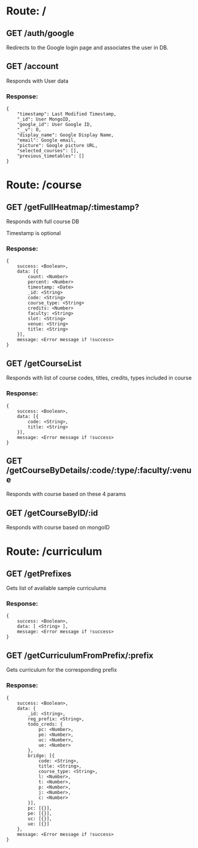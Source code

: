 # Route: /

## GET /auth/google
Redirects to the Google login page and associates the user in DB.

## GET /account
Responds with User data
### Response:
```
{
	"timestamp": Last Modified Timestamp,
  	"_id": User MongoID,
  	"google_id": User Google ID,
  	"__v": 0,
  	"display_name": Google Display Name,
  	"email": Google email,
  	"picture": Google picture URL,
  	"selected_courses": [],
  	"previous_timetables": []
}
```

# Route: /course

## GET /getFullHeatmap/:timestamp?
Responds with full course DB

Timestamp is optional
### Response:
```
{
	success: <Boolean>,
	data: [{
		count: <Number>
		percent: <Number>
		timestamp: <Date>
		_id: <String>
		code: <String>
		course_type: <String>
		credits: <Number>
		faculty: <String>
		slot: <String>
		venue: <String>
		title: <String>
	}],
	message: <Error message if !success>
}
```

## GET /getCourseList
Responds with list of course codes, titles, credits, types included in course
### Response:
```
{
	success: <Boolean>,
	data: [{
		code: <String>,
		title: <String>
	}],
	message: <Error message if !success>
}
```

## GET /getCourseByDetails/:code/:type/:faculty/:venue
Responds with course based on these 4 params


## GET /getCourseByID/:id
Responds with course based on mongoID


# Route: /curriculum

## GET /getPrefixes
Gets list of available sample curriculums

### Response:
```
{
	success: <Boolean>,
	data: [ <String> ],
	message: <Error message if !success>
}
```

## GET /getCurriculumFromPrefix/:prefix
Gets curriculum for the corresponding prefix
### Response:
```
{
	success: <Boolean>,
	data: {
		_id: <String>,
		reg_prefix: <String>,
		todo_creds: {
			pc: <Number>,
			pe: <Number>,
			uc: <Number>,
			ue: <Number>
		}, 
		bridge: [{
			code: <String>,
			title: <String>,
			course_type: <String>,
			l: <Number>,
			t: <Number>,
			p: <Number>,
			j: <Number>,
			c: <Number>
		}],
		pc: [{}],
		pe: [{}],
		uc: [{}],
		ue: [{}]
	},
	message: <Error message if !success>
}
```
